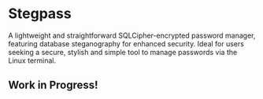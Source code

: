 # Stegpass
A lightweight and straightforward SQLCipher-encrypted password manager, featuring database steganography for enhanced security. Ideal for users seeking a secure, stylish and simple tool to manage passwords via the Linux terminal.

## Work in Progress!
